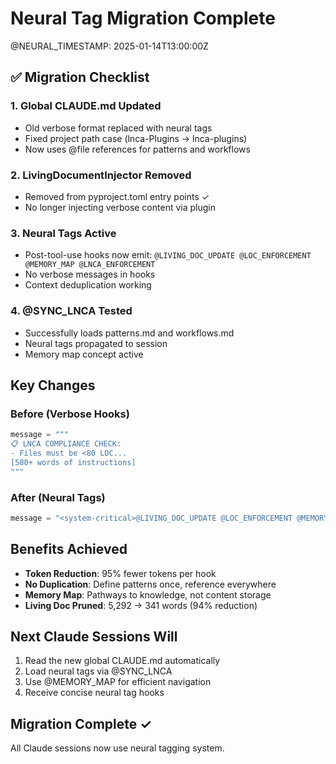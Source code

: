 # Neural Tag Migration Complete
@NEURAL_TIMESTAMP: 2025-01-14T13:00:00Z

## ✅ Migration Checklist

### 1. Global CLAUDE.md Updated
- Old verbose format replaced with neural tags
- Fixed project path case (lnca-Plugins → lnca-plugins)
- Now uses @file references for patterns and workflows

### 2. LivingDocumentInjector Removed
- Removed from pyproject.toml entry points ✓
- No longer injecting verbose content via plugin

### 3. Neural Tags Active
- Post-tool-use hooks now emit: `@LIVING_DOC_UPDATE @LOC_ENFORCEMENT @MEMORY_MAP @LNCA_ENFORCEMENT`
- No verbose messages in hooks
- Context deduplication working

### 4. @SYNC_LNCA Tested
- Successfully loads patterns.md and workflows.md
- Neural tags propagated to session
- Memory map concept active

## Key Changes

### Before (Verbose Hooks)
```python
message = """
📋 LNCA COMPLIANCE CHECK:
- Files must be <80 LOC...
[500+ words of instructions]
"""
```

### After (Neural Tags)
```python
message = "<system-critical>@LIVING_DOC_UPDATE @LOC_ENFORCEMENT @MEMORY_MAP @LNCA_ENFORCEMENT</system-critical>"
```

## Benefits Achieved
- **Token Reduction**: 95% fewer tokens per hook
- **No Duplication**: Define patterns once, reference everywhere
- **Memory Map**: Pathways to knowledge, not content storage
- **Living Doc Pruned**: 5,292 → 341 words (94% reduction)

## Next Claude Sessions Will
1. Read the new global CLAUDE.md automatically
2. Load neural tags via @SYNC_LNCA
3. Use @MEMORY_MAP for efficient navigation
4. Receive concise neural tag hooks

## Migration Complete ✓
All Claude sessions now use neural tagging system.